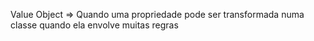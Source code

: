 Value Object => Quando uma propriedade pode ser transformada numa classe quando ela envolve muitas regras